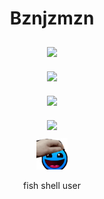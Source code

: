 <div style="display: flex; flex-direction: column; align-items: center;">
    <h1>Bznjzmzn</h1>
    <div style="margin: 10px;">
        <img src="https://skillicons.dev/icons?i=python,nodejs,java,cpp"/>
    </div>
    <div style="margin: 10px;">
        <img src="https://skillicons.dev/icons?i=html,css,js,jquery"/>
    </div>
    <div style="margin: 10px;">
        <img src="https://skillicons.dev/icons?i=mongodb,redis,sqlite"/>
    </div>
    <div style="margin: 10px;">
        <img src="https://github-readme-stats.vercel.app/api/?username=bznjzmzn&title_color=ffffff&text_color=9f9f9f&show_icons=true&bg_color=00000000&hide_border=true&icon_color=ffffff&hide_title=true&count_private=true" />
    </div>
    <img width="10%" src="gd.gif">
    <br>
    fish shell user
</div>